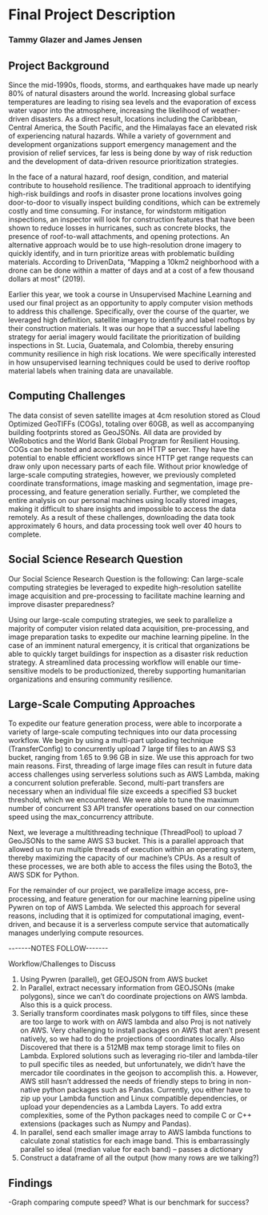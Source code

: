 # Final Project Description

### Tammy Glazer and James Jensen

## Project Background

Since the mid-1990s, floods, storms, and earthquakes have made up nearly 80% of natural disasters around the world. Increasing global surface temperatures are leading to rising sea levels and the evaporation of excess water vapor into the atmosphere, increasing the likelihood of weather-driven disasters. As a direct result, locations including the Caribbean, Central America, the South Pacific, and the Himalayas face an elevated risk of experiencing natural hazards. While a variety of government and development organizations support emergency management and the provision of relief services, far less is being done by way of risk reduction and the development of data-driven resource prioritization strategies.  
  
In the face of a natural hazard, roof design, condition, and material contribute to household resilience. The traditional approach to identifying high-risk buildings and roofs in disaster prone locations involves going door-to-door to visually inspect building conditions, which can be extremely costly and time consuming. For instance, for windstorm mitigation inspections, an inspector will look for construction features that have been shown to reduce losses in hurricanes, such as concrete blocks, the presence of roof-to-wall attachments, and opening protections. An alternative approach would be to use high-resolution drone imagery to quickly identify, and in turn prioritize areas with problematic building materials. According to DrivenData, “Mapping a 10km2 neighborhood with a drone can be done within a matter of days and at a cost of a few thousand dollars at most” (2019).  
  
Earlier this year, we took a course in Unsupervised Machine Learning and used our final project as an opportunity to apply computer vision methods to address this challenge. Specifically, over the course of the quarter, we leveraged high definition, satellite imagery to identify and label rooftops by their construction materials. It was our hope that a successful labeling strategy for aerial imagery would facilitate the prioritization of building inspections in St. Lucia, Guatemala, and Colombia, thereby ensuring community resilience in high risk locations. We were specifically interested in how unsupervised learning techniques could be used to derive rooftop material labels when training data are unavailable.  

## Computing Challenges

The data consist of seven satellite images at 4cm resolution stored as Cloud Optimized GeoTIFFs (COGs), totaling over 60GB, as well as accompanying building footprints stored as GeoJSONs. All data are provided by WeRobotics and the World Bank Global Program for Resilient Housing. COGs can be hosted and accessed on an HTTP server. They have the potential to enable efficient workflows since HTTP get range requests can draw only upon necessary parts of each file. Without prior knowledge of large-scale computing strategies, however, we previously completed coordinate transformations, image masking and segmentation, image pre-processing, and feature generation serially. Further, we completed the entire analysis on our personal machines using locally stored images, making it difficult to share insights and impossible to access the data remotely. As a result of these challenges, downloading the data took approximately 6 hours, and data processing took well over 40 hours to complete.  

## Social Science Research Question

Our Social Science Research Question is the following: Can large-scale computing strategies be leveraged to expedite high-resolution satellite image acquisition and pre-processing to facilitate machine learning and improve disaster preparedness?  
  
Using our large-scale computing strategies, we seek to parallelize a majority of computer vision related data acquisition, pre-processing, and image preparation tasks to expedite our machine learning pipeline. In the case of an imminent natural emergency, it is critical that organizations be able to quickly target buildings for inspection as a disaster risk reduction strategy. A streamlined data processing workflow will enable our time-sensitive models to be productionized, thereby supporting humanitarian organizations and ensuring community resilience.  

## Large-Scale Computing Approaches

To expedite our feature generation process, were able to incorporate a variety of large-scale computing techniques into our data processing workflow. We begin by using a multi-part uploading technique (TransferConfig) to concurrently upload 7 large tif files to an AWS S3 bucket, ranging from 1.65 to 9.96 GB in size. We use this approach for two main reasons. First, threading of large image files can result in future data access challenges using serverless solutions such as AWS Lambda, making a concurrent solution preferable. Second, multi-part transfers are necessary when an individual file size exceeds a specified S3 bucket threshold, which we encountered. We were able to tune the maximum number of concurrent S3 API transfer operations based on our connection speed using the max_concurrency attribute.  

Next, we leverage a multithreading technique (ThreadPool) to upload 7 GeoJSONs to the same AWS S3 bucket. This is a parallel approach that allowed us to run multiple threads of execution within an operating system, thereby maximizing the capacity of our machine’s CPUs. As a result of these processes, we are both able to access the files using the Boto3, the AWS SDK for Python.  

For the remainder of our project, we parallelize image access, pre-processing, and feature generation for our machine learning pipeline using Pywren on top of AWS Lambda. We selected this approach for several reasons, including that it is optimized for computational imaging, event-driven, and because it is a serverless compute service that automatically manages underlying compute resources.    


-------NOTES FOLLOW-------

Workflow/Challenges to Discuss

1.	Using Pywren (parallel), get GEOJSON from AWS bucket
2.	In Parallel, extract necessary information from GEOJSONs (make polygons), since we can’t do coordinate projections on AWS lambda. Also this is a quick process.
3.	Serially transform coordinates mask polygons to tiff files, since these are too large to work with on AWS lambda and also Proj is not natively on AWS. Very challenging to install packages on AWS that aren’t present natively, so we had to do the projections of coordinates locally. Also Discovered that there is a 512MB max temp storage limit to files on Lambda. Explored solutions such as leveraging rio-tiler and lambda-tiler to pull specific tiles as needed, but unfortunately, we didn’t have the mercador tile coordinates in the geojson to accomplish this.
a.	However, AWS still hasn’t addressed the needs of friendly steps to bring in non-native python packages such as Pandas. Currently, you either have to zip up your Lambda function and Linux compatible dependencies, or upload your dependencies as a Lambda Layers. To add extra complexities, some of the Python packages need to compile C or C++ extensions (packages such as Numpy and Pandas).
4.	In parallel, send each smaller image array to AWS lambda functions to calculate zonal statistics for each image band. This is embarrassingly parallel so ideal (median value for each band) – passes a dictionary
5.	Construct a dataframe of all the output (how many rows are we talking?)

## Findings

-Graph comparing compute speed? What is our benchmark for success?
